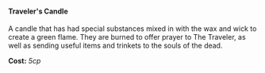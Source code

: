 #### Traveler's Candle
A candle that has had special substances mixed in with the wax and wick to create a green flame. They are burned to offer prayer to The Traveler, as well as sending useful items and trinkets to the souls of the dead.

**Cost:** _5cp_